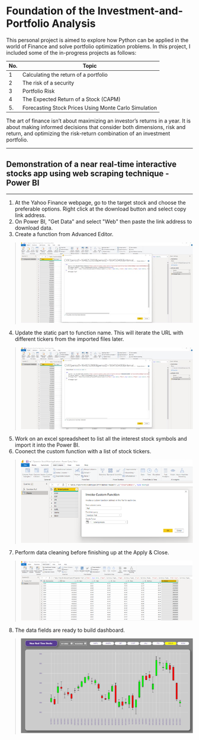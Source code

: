 # Foundation of the Investment-and-Portfolio Analysis

This personal project is aimed to explore how Python can be applied in the world of Finance and solve portfolio optimization problems. In this project, I included some of the in-progress projects as follows: 

|  No. | Topic
| ---- | ------------------------------------------------------|
|  1   | Calculating the return of a portfolio                 | 
|  2   | The risk of a security                                |
|  3   | Portfolio Risk                                        |
|  4   | The Expected Return of a Stock (CAPM)                 |
|  5.  | Forecasting Stock Prices Using Monte Carlo Simulation |



The art of finance isn’t about maximizing an investor’s returns in a year. It is about making informed decisions that consider both dimensions, risk and return, and optimizing the risk-return combination of an investment portfolio.

---

## Demonstration of a near real-time interactive stocks app using web scraping technique - Power BI

---

1) At the Yahoo Finance webpage, go to the target stock and choose the preferable options. Right click at the download button and select copy link address.
2) On Power BI, "Get Data" and select "Web" then paste the link address to download data.
3) Create a function from Advanced Editor. 

>![alt text](https://github.com/iamnatapong55/images-storage/blob/main/Editor.jpg?raw=true)

4) Update the static part to function name. This will iterate the URL with different tickers from the imported files later.

>![alt text](https://github.com/iamnatapong55/images-storage/blob/main/Function.jpg?raw=true)

5) Work on an excel spreadsheet to list all the interest stock symbols and import it into the Power BI.
6) Coonect the custom function with a list of stock tickers.

>![alt text](https://github.com/iamnatapong55/images-storage/blob/main/PullConnect.png?raw=true)

7) Perform data cleaning before finishing up at the Apply & Close.

>![alt text](https://github.com/iamnatapong55/images-storage/blob/main/Clean.png?raw=true)

8) The data fields are ready to build dashboard.

>![alt text](https://github.com/iamnatapong55/images-storage/blob/main/Product.png?raw=true)
